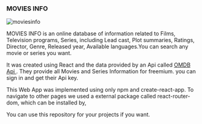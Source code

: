 <h3>MOVIES INFO</h3>

![moviesinfo](./assets/moviesinfo.png)

MOVIES INFO is an online database of information related to Films, Television programs, Series, including Lead cast, Plot summaries, Ratings, Director, Genre, Released year, Available languages.You can search any movie or series you want.

It was created using React and the data provided by an Api called <a href="https://www.omdbapi.com/"> OMDB Api </a>. They provide all Movies and Series Information for freemium. you can sign in and get their Api key.

This Web App was implemented using only npm and create-react-app. To navigate to other pages we used a external package called react-router-dom, which can be installed by,

You can use this repository for your projects if you want.
